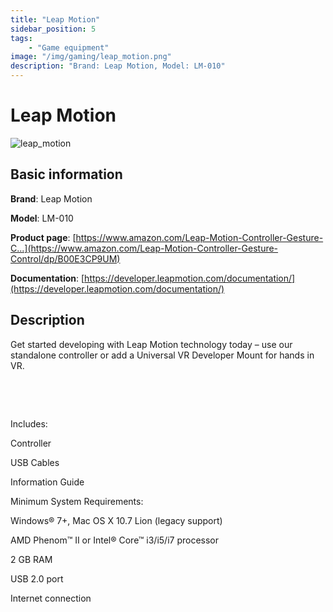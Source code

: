 ```yaml
---
title: "Leap Motion"
sidebar_position: 5
tags:
    - "Game equipment"
image: "/img/gaming/leap_motion.png"
description: "Brand: Leap Motion, Model: LM-010"
---
```

# Leap Motion

![leap_motion](/img/gaming/leap_motion.png)

## Basic information

**Brand**: Leap Motion

**Model**: LM-010

**Product page**: [https://www.amazon.com/Leap-Motion-Controller-Gesture-C...](https://www.amazon.com/Leap-Motion-Controller-Gesture-Control/dp/B00E3CP9UM)

**Documentation**: [https://developer.leapmotion.com/documentation/](https://developer.leapmotion.com/documentation/)

## Description

Get started developing with Leap Motion technology today – use our standalone controller or add a Universal VR Developer Mount for hands in VR\.

 

 

Includes:

Controller

USB Cables

Information Guide

Minimum System Requirements:

Windows® 7\+, Mac OS X 10\.7 Lion \(legacy support\)

AMD Phenom™ II or Intel® Core™ i3/i5/i7 processor

2 GB RAM

USB 2\.0 port

Internet connection

